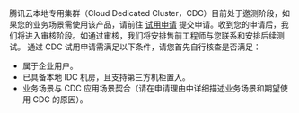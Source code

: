 腾讯云本地专用集群（Cloud Dedicated Cluster，CDC）目前处于邀测阶段，如果您的业务场景需使用该产品，请前往 [试用申请](https://cloud.tencent.com/apply/p/6boipokjrin) 提交申请。收到您的申请后，我们将进入审核阶段。如通过审核，我们将安排售前工程师与您联系和安排后续测试。
<dx-alert infotype="notice" title="">
通过 CDC 试用申请需满足以下条件，请您首先自行核查是否满足：
- 属于企业用户。
- 已具备本地 IDC 机房，且支持第三方机柜置入。
- 业务场景与 CDC 应用场景契合（请在申请理由中详细描述业务场景和期望使用 CDC 的原因）。
</dx-alert>

